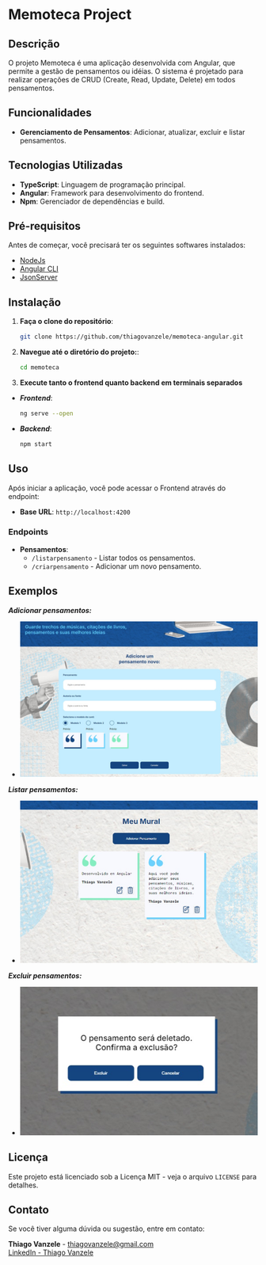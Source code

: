 # Memoteca Project

## Descrição

O projeto Memoteca é uma aplicação desenvolvida com Angular, que permite a gestão de pensamentos ou idéias. O sistema é projetado para realizar operações de CRUD (Create, Read, Update, Delete) em todos pensamentos.

## Funcionalidades

- **Gerenciamento de Pensamentos**: Adicionar, atualizar, excluir e listar pensamentos.

## Tecnologias Utilizadas

- **TypeScript**: Linguagem de programação principal.
- **Angular**: Framework para desenvolvimento do frontend.
- **Npm**: Gerenciador de dependências e build.

## Pré-requisitos

Antes de começar, você precisará ter os seguintes softwares instalados:

- [NodeJs](https://nodejs.org/en/download/prebuilt-binaries/current)
- [Angular CLI](https://angular.dev/installation)
- [JsonServer](https://www.npmjs.com/package/json-server)

## Instalação

1. **Faça o clone do repositório**:

   ```bash
   git clone https://github.com/thiagovanzele/memoteca-angular.git
    ```
2. **Navegue até o diretório do projeto:**:

   ```bash
   cd memoteca
      ```
3. **Execute tanto o frontend quanto backend em terminais separados**

- ***Frontend***:
   ```bash
   ng serve --open
   ```
   
- ***Backend***:
   ```bash
   npm start
   ```
     
## Uso

Após iniciar a aplicação, você pode acessar o Frontend através do endpoint:

- **Base URL**: `http://localhost:4200`

### Endpoints

- **Pensamentos**:
  - `/listarpensamento` - Listar todos os pensamentos.
  - `/criarpensamento` - Adicionar um novo pensamento.
 

## Exemplos 

***Adicionar pensamentos:***
- ![Adicionar novo pensamento](https://github.com/thiagovanzele/memoteca-angular/raw/main/src/assets/github/adicionarPensamento.jpg)

***Listar pensamentos:***
- ![Adicionar novo pensamento](https://github.com/thiagovanzele/memoteca-angular/raw/main/src/assets/github/listarPensamentos.jpg)

***Excluir pensamentos:***
- ![Adicionar novo pensamento](https://github.com/thiagovanzele/memoteca-angular/raw/main/src/assets/github/excluirPensamento.jpg)

  

## Licença

Este projeto está licenciado sob a Licença MIT - veja o arquivo `LICENSE` para detalhes.

## Contato

Se você tiver alguma dúvida ou sugestão, entre em contato:

**Thiago Vanzele** - thiagovanzele@gmail.com  
[LinkedIn - Thiago Vanzele](https://www.linkedin.com/in/thiagovanzele)



